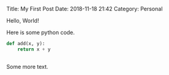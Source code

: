 Title: My First Post
Date: 2018-11-18 21:42
Category: Personal

Hello, World!

Here is some python code. 

```python
def add(x, y):
    return x + y
    
```

Some more text.